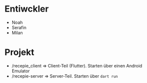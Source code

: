 # Entiwckler
- Noah
- Serafin
- Milan

# Projekt
- /recepie_client => Client-Teil (Flutter). Starten über einen Android Emulator
- /recepie-server => Server-Teil. Starten über ```dart run```